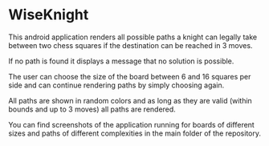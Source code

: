 # WiseKnight

This android application renders all possible paths a knight can legally take between two chess squares if the destination can be reached in 3 moves. 

If no path is found it displays a message that no solution is possible.

The user can choose the size of the board between 6 and 16 squares per side and can continue rendering paths by simply choosing again. 

All paths are shown in random colors and as long as they are valid (within bounds and up to 3 moves) all paths are rendered. 

You can find screenshots of the application running for boards of different sizes and paths of different complexities in the main folder of the repository. 
